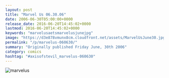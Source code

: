 ```yaml
---
layout: post
title: "Marvel Us 06.30.06"
date: 2006-06-30T05:00:00+0000
release_date: 2016-06-20T14:45:02+0000
lastmod: 2016-06-20T14:45:02+0000
keywords: "marvelusaetsmarvelusjunejpg"
image: "https://d3e878vmunx8cm.cloudfront.net/assets/MarvelUsJune30.jpg"
permalink: "/p/marvelus-060630/"
summary: "Originally published Friday June, 30th 2006"
category: comics
hashtag: "#axisofstevil_marvelus-060630"
---
```


![marvelus](https://d3e878vmunx8cm.cloudfront.net/assets/MarvelUsJune30.jpg)
